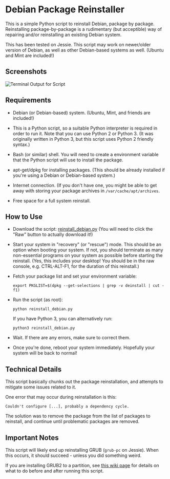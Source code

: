 # Debian Package Reinstaller

This is a simple Python script to reinstall Debian, package by package.
Reinstalling package-by-package is a rudimentary (but acceptible) way
of repairing and/or reinstalling an existing Debian system.

This has been tested on Jessie. This script may work on newer/older
version of Debian, as well as other Debian-based systems as well.
(Ubuntu and Mint are included!)

## Screenshots
![Terminal Output for Script](https://cloud.githubusercontent.com/assets/1274384/23337875/1b3453c8-fbc9-11e6-8431-589c8cde16bf.png)

## Requirements
 * Debian (or Debian-based) system. (Ubuntu, Mint, and friends are
   included!)
   
 * This is a Python script, so a suitable Python interpreter is required
   in order to run it. Note that you can use Python 2 or Python 3.
   (It was originally written in Python 3, but this script uses Python 2
   friendly syntax.)
   
 * Bash (or similar) shell. You will need to create a environment
   variable that the Python script will use to install the package.
   
 * apt-get/dpkg for installing packages. (This should be already
   installed if you're using a Debian or Debian-based system.)
   
 * Internet connection. (If you don't have one, you might be able to
   get away with storing your package archives in
   `/var/cache/apt/archives`.
   
 * Free space for a full system reinstall.
 
## How to Use
 * Download the script:
   [reinstall_debian.py][script]
   (You will need to click the "Raw" button to actually download it!)

 * Start your system in "recovery" (or "rescue") mode. This should be an
   option when booting your system. If not, you should terminate as many
   non-essential programs on your system as possible before starting the
   reinstall. (Yes, this includes your desktop! You should be in the
   raw console, e.g. CTRL-ALT-F1, for the duration of this reinstall.)

 * Fetch your package list and set your environment variable:
   
   `export PKGLIST=$(dpkg --get-selections | grep -v deinstall | cut -f1)`
   
 * Run the script (as root):
   
   `python reinstall_debian.py`
   
   If you have Python 3, you can alternatively run:
   
   `python3 reinstall_debian.py`
   
 * Wait. If there are any errors, make sure to correct them.
 
 * Once you're done, reboot your system immediately. Hopefully your
   system will be back to normal!

## Technical Details
This script basically chunks out the package reinstallation, and
attempts to mitigate some issues related to it.

One error that may occur during reinstallation is this:

    Couldn't configure [...], probably a dependency cycle.

The solution was to remove the package from the list of packages to
reinstall, and continue until problematic packages are removed.

## Important Notes
This script will likely end up reinstalling GRUB (`grub-pc` on Jessie).
When this occurs, it should succeed - unless you did something weird.

If you are installing GRUB2 to a partition, see [this wiki page][wikip]
for details on what to do before and after running this script.

[script]: reinstall_debian.py
[wikip]: ../../../wiki/Installing-GRUB2-to-a-Partition#reinstallingupgrading-grub2
